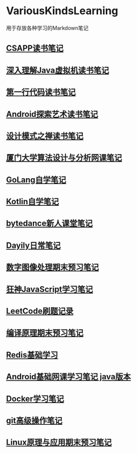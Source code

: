 # VariousKindsLearning
用于存放各种学习的Markdown笔记

## [CSAPP读书笔记](https://github.com/IzumiSakai-zy/VariousKindsLearning/blob/master/CSAPP.md)

## [深入理解Java虚拟机读书笔记](https://github.com/IzumiSakai-zy/VariousKindsLearning/blob/master/JVM.md)

## [第一行代码读书笔记](https://github.com/IzumiSakai-zy/VariousKindsLearning/blob/master/FirstLineOfCode.md)

## [Android探索艺术读书笔记](https://github.com/IzumiSakai-zy/VariousKindsLearning/blob/master/AndroidDevelopExploreArt.md)

## [设计模式之禅读书笔记](https://github.com/IzumiSakai-zy/VariousKindsLearning/blob/master/DesignPatterns.md)

## [厦门大学算法设计与分析网课笔记](https://github.com/IzumiSakai-zy/VariousKindsLearning/blob/master/DesignAndAnalysisOfAlgorithms.md)

## [GoLang自学笔记](https://github.com/IzumiSakai-zy/VariousKindsLearning/blob/master/go.md)

## [Kotlin自学笔记](https://github.com/IzumiSakai-zy/VariousKindsLearning/blob/master/kotlin.md)

## [bytedance新人课堂笔记](https://github.com/IzumiSakai-zy/VariousKindsLearning/blob/master/BytedanceLearning.md)

## [Dayily日常笔记](https://github.com/IzumiSakai-zy/VariousKindsLearning/blob/master/Daily.md)

## [数字图像处理期末预习笔记](https://github.com/IzumiSakai-zy/VariousKindsLearning/blob/master/DigitalImageProcessing.md)

## [狂神JavaScript学习笔记](https://github.com/IzumiSakai-zy/VariousKindsLearning/blob/master/JavaScript.md)

## [LeetCode刷题记录](https://github.com/IzumiSakai-zy/VariousKindsLearning/blob/master/LeetCode.md)

## [编译原理期末预习笔记](https://github.com/IzumiSakai-zy/VariousKindsLearning/blob/master/PriciplesOfCompilers.md)

## [Redis基础学习](https://github.com/IzumiSakai-zy/VariousKindsLearning/blob/master/Redis.md)

## [Android基础网课学习笔记 java版本](https://github.com/IzumiSakai-zy/VariousKindsLearning/blob/master/android.md)

## [Docker学习笔记](https://github.com/IzumiSakai-zy/VariousKindsLearning/blob/master/docker.md)

## [git高级操作笔记](https://github.com/IzumiSakai-zy/VariousKindsLearning/blob/master/git.md)

## [Linux原理与应用期末预习笔记](https://github.com/IzumiSakai-zy/VariousKindsLearning/blob/master/linux.md)


